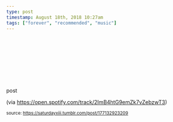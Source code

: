 ```yaml
---
type: post
timestamp: August 18th, 2018 10:27am
tags: ["forever", "recommended", "music"]
---
```

post
<embed type="audio/mpeg" src="spotify:track:2ImB4htG9emZk7vZebzwT3"></embed>

       
(via <a href="https://open.spotify.com/track/2ImB4htG9emZk7vZebzwT3" target="_blank">https://open.spotify.com/track/2ImB4htG9emZk7vZebzwT3</a>) 
 
      
  
<small>source: https://saturdayxiii.tumblr.com/post/177132923209</small>